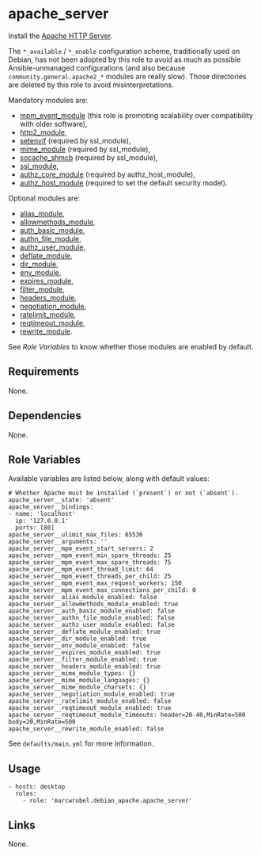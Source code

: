 # apache_server

Install the [Apache HTTP Server](https://httpd.apache.org/).

The `*_available` / `*_enable` configuration scheme, traditionally used on Debian, has not been
adopted by this role to avoid as much as possible Ansible-unmanaged configurations (and also because
`community.general.apache2_*` modules are really slow). Those directories are deleted by this role
to avoid misinterpretations.

Mandatory modules are:

- [mpm_event_module](https://httpd.apache.org/docs/2.4/mod/event.html) (this role is promoting
  scalability over compatibility with older software),
- [http2_module](https://httpd.apache.org/docs/2.4/mod/mod_http2.html),
- [setenvif](https://httpd.apache.org/docs/2.4/mod/mod_setenvif.html) (required by ssl_module),
- [mime_module](https://httpd.apache.org/docs/2.4/mod/mod_mime.html) (required by ssl_module),
- [socache_shmcb](https://httpd.apache.org/docs/2.4/mod/mod_socache_shmcb.html) (required by
  ssl_module),
- [ssl_module](https://httpd.apache.org/docs/2.4/mod/mod_ssl.html),
- [authz_core_module](https://httpd.apache.org/docs/2.4/mod/mod_authz_core.html) (required by
  authz_host_module),
- [authz_host_module](https://httpd.apache.org/docs/2.4/mod/mod_authz_host.html) (required to set
  the default security model).

Optional modules are:

- [alias_module](https://httpd.apache.org/docs/2.4/mod/mod_alias.html),
- [allowmethods_module](https://httpd.apache.org/docs/2.4/mod/mod_allowmethods.html),
- [auth_basic_module](https://httpd.apache.org/docs/2.4/mod/mod_auth_basic.html),
- [authn_file_module](https://httpd.apache.org/docs/2.4/mod/mod_authn_file.html),
- [authz_user_module](https://httpd.apache.org/docs/2.4/mod/mod_authz_user.html),
- [deflate_module](https://httpd.apache.org/docs/2.4/mod/mod_deflate.html),
- [dir_module](https://httpd.apache.org/docs/2.4/mod/mod_dir.html),
- [env_module](https://httpd.apache.org/docs/2.4/mod/mod_env.html),
- [expires_module](https://httpd.apache.org/docs/2.4/mod/mod_expires.html),
- [filter_module](https://httpd.apache.org/docs/2.4/mod/mod_filter.html),
- [headers_module](https://httpd.apache.org/docs/2.4/mod/mod_headers.html),
- [negotiation_module](https://httpd.apache.org/docs/2.4/mod/mod_negotiation.html),
- [ratelimit_module](https://httpd.apache.org/docs/2.4/mod/mod_ratelimit.html),
- [reqtimeout_module](https://httpd.apache.org/docs/2.4/mod/mod_reqtimeout.html),
- [rewrite_module](https://httpd.apache.org/docs/2.4/mod/mod_rewrite.html).

See _Role Variables_ to know whether those modules are enabled by default.

## Requirements

None.

## Dependencies

None.

## Role Variables

Available variables are listed below, along with default values:

    # Whether Apache must be installed (`present`) or not (`absent`).
    apache_server__state: 'absent'
    apache_server__bindings:
    - name: 'localhost'
      ip: '127.0.0.1'
      ports: [80]
    apache_server__ulimit_max_files: 65536
    apache_server__arguments: ''
    apache_server__mpm_event_start_servers: 2
    apache_server__mpm_event_min_spare_threads: 25
    apache_server__mpm_event_max_spare_threads: 75
    apache_server__mpm_event_thread_limit: 64
    apache_server__mpm_event_threads_per_child: 25
    apache_server__mpm_event_max_request_workers: 150
    apache_server__mpm_event_max_connections_per_child: 0
    apache_server__alias_module_enabled: false
    apache_server__allowmethods_module_enabled: true
    apache_server__auth_basic_module_enabled: false
    apache_server__authn_file_module_enabled: false
    apache_server__authz_user_module_enabled: false
    apache_server__deflate_module_enabled: true
    apache_server__dir_module_enabled: true
    apache_server__env_module_enabled: false
    apache_server__expires_module_enabled: true
    apache_server__filter_module_enabled: true
    apache_server__headers_module_enabled: true
    apache_server__mime_module_types: {}
    apache_server__mime_module_languages: {}
    apache_server__mime_module_charsets: {}
    apache_server__negotiation_module_enabled: true
    apache_server__ratelimit_module_enabled: false
    apache_server__reqtimeout_module_enabled: true
    apache_server__reqtimeout_module_timeouts: header=20-40,MinRate=500 body=20,MinRate=500
    apache_server__rewrite_module_enabled: false

See `defaults/main.yml` for more information.

## Usage

    - hosts: desktop
      roles:
        - role: 'marcwrobel.debian_apache.apache_server'

## Links

None.
